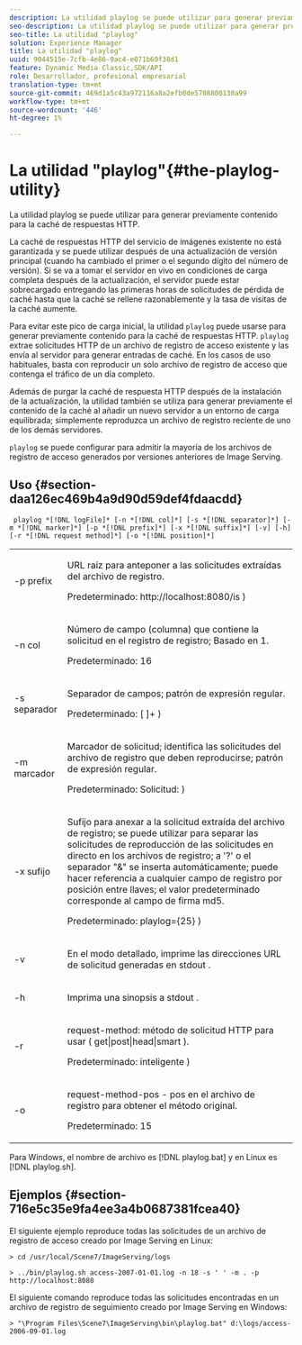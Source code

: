 ```yaml
---
description: La utilidad playlog se puede utilizar para generar previamente contenido para la caché de respuestas HTTP.
seo-description: La utilidad playlog se puede utilizar para generar previamente contenido para la caché de respuestas HTTP.
seo-title: La utilidad "playlog"
solution: Experience Manager
title: La utilidad "playlog"
uuid: 9044515e-7cfb-4e86-9ac4-e071b60f38d1
feature: Dynamic Media Classic,SDK/API
role: Desarrollador, profesional empresarial
translation-type: tm+mt
source-git-commit: 469d1a5c43a972116a8a2efb0de5708800130a99
workflow-type: tm+mt
source-wordcount: '446'
ht-degree: 1%

---
```



# La utilidad &quot;playlog&quot;{#the-playlog-utility}

La utilidad playlog se puede utilizar para generar previamente contenido para la caché de respuestas HTTP.

La caché de respuestas HTTP del servicio de imágenes existente no está garantizada y se puede utilizar después de una actualización de versión principal (cuando ha cambiado el primer o el segundo dígito del número de versión). Si se va a tomar el servidor en vivo en condiciones de carga completa después de la actualización, el servidor puede estar sobrecargado entregando las primeras horas de solicitudes de pérdida de caché hasta que la caché se rellene razonablemente y la tasa de visitas de la caché aumente.

Para evitar este pico de carga inicial, la utilidad `playlog` puede usarse para generar previamente contenido para la caché de respuestas HTTP. `playlog` extrae solicitudes HTTP de un archivo de registro de acceso existente y las envía al servidor para generar entradas de caché. En los casos de uso habituales, basta con reproducir un solo archivo de registro de acceso que contenga el tráfico de un día completo.

Además de purgar la caché de respuesta HTTP después de la instalación de la actualización, la utilidad también se utiliza para generar previamente el contenido de la caché al añadir un nuevo servidor a un entorno de carga equilibrada; simplemente reproduzca un archivo de registro reciente de uno de los demás servidores.

`playlog` se puede configurar para admitir la mayoría de los archivos de registro de acceso generados por versiones anteriores de Image Serving.

## Uso {#section-daa126ec469b4a9d90d59def4fdaacdd}

` playlog *[!DNL logFile]* [-n *[!DNL col]*] [-s *[!DNL separator]*] [-m *[!DNL marker]*] [-p *[!DNL prefix]*] [-x *[!DNL suffix]*] [-v] [-h] [-r *[!DNL request method]*] [-o *[!DNL position]*]`

<table id="simpletable_39B9638BCB0F4244B5155C958C044C31"> 
 <tr class="strow"> 
  <td class="stentry"> <p> <span class="codeph"> -p  <span class="varname"> prefix  </span> </span> </p> </td> 
  <td class="stentry"> <p>URL raíz para anteponer a las solicitudes extraídas del archivo de registro. </p> <p>Predeterminado: <span class="filepath"> http://localhost:8080/is </span>) </p> </td> 
 </tr> 
 <tr class="strow"> 
  <td class="stentry"> <p> <span class="codeph"> -n  <span class="varname"> col  </span> </span> </p> </td> 
  <td class="stentry"> <p>Número de campo (columna) que contiene la solicitud en el registro de registro; Basado en 1. </p> <p>Predeterminado: 16 </p> </td> 
 </tr> 
 <tr class="strow"> 
  <td class="stentry"> <p> <span class="codeph"> -s  <span class="varname"> separador  </span> </span> </p> </td> 
  <td class="stentry"> <p>Separador de campos; patrón de expresión regular. </p> <p>Predeterminado: <span class="codeph"> [ ]+ </span>) </p> </td> 
 </tr> 
 <tr class="strow"> 
  <td class="stentry"> <p> <span class="codeph"> -m  <span class="varname"> marcador  </span> </span> </p> </td> 
  <td class="stentry"> <p>Marcador de solicitud; identifica las solicitudes del archivo de registro que deben reproducirse; patrón de expresión regular. </p> <p>Predeterminado: <span class="codeph"> Solicitud: </span>) </p> </td> 
 </tr> 
 <tr class="strow"> 
  <td class="stentry"> <p> <span class="codeph"> -x  <span class="varname"> sufijo  </span> </span> </p> </td> 
  <td class="stentry"> <p>Sufijo para anexar a la solicitud extraída del archivo de registro; se puede utilizar para separar las solicitudes de reproducción de las solicitudes en directo en los archivos de registro; a '?' o el separador "&amp;" se inserta automáticamente; puede hacer referencia a cualquier campo de registro por posición entre llaves; el valor predeterminado corresponde al campo de firma md5. </p> <p>Predeterminado: <span class="codeph"> playlog={25} </span>) </p> </td> 
 </tr> 
 <tr class="strow"> 
  <td class="stentry"> <p> <span class="codeph"> -v  </span> </p> </td> 
  <td class="stentry"> <p>En el modo detallado, imprime las direcciones URL de solicitud generadas en <span class="codeph"> stdout </span>. </p> </td> 
 </tr> 
 <tr class="strow"> 
  <td class="stentry"> <p> <span class="codeph"> -h  </span> </p> </td> 
  <td class="stentry"> <p>Imprima una sinopsis a <span class="codeph"> stdout </span>. </p> </td> 
 </tr> 
 <tr class="strow"> 
  <td class="stentry"> <p> <span class="codeph"> -r </span> </p> </td> 
  <td class="stentry"> <p>request-method: método de solicitud HTTP para usar ( <span class="codeph"> get|post|head|smart </span>). </p> <p>Predeterminado: <span class="codeph"> inteligente </span>) </p> </td> 
 </tr> 
 <tr class="strow"> 
  <td class="stentry"> <p> <span class="codeph"> -o </span> </p> </td> 
  <td class="stentry"> <p>request-method-pos - pos en el archivo de registro para obtener el método original. </p> <p>Predeterminado: 15 </p> </td> 
 </tr> 
</table>

Para Windows, el nombre de archivo es [!DNL playlog.bat] y en Linux es [!DNL playlog.sh].

## Ejemplos {#section-716e5c35e9fa4ee3a4b0687381fcea40}

El siguiente ejemplo reproduce todas las solicitudes de un archivo de registro de acceso creado por Image Serving en Linux:

`> cd /usr/local/Scene7/ImageServing/logs`

`> ../bin/playlog.sh access-2007-01-01.log -n 18 -s ' ' -m . -p http://localhost:8080`

El siguiente comando reproduce todas las solicitudes encontradas en un archivo de registro de seguimiento creado por Image Serving en Windows:

`> "\Program Files\Scene7\ImageServing\bin\playlog.bat" d:\logs/access-2006-09-01.log`

